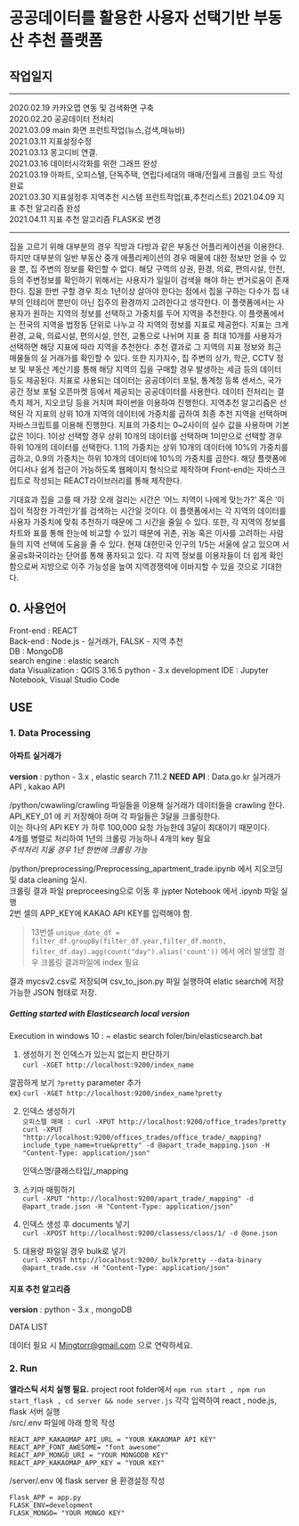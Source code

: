 # 공공데이터를 활용한 사용자 선택기반 부동산 추천 플랫폼

## 작업일지

---


2020.02.19 카카오맵 연동 및 검색화면 구축  
2020.02.20 공공데이터 전처리  
2021.03.09 main 화면 프런트작업(뉴스,검색,매뉴바)  
2021.03.11 지표설정수정  
2021.03.13 몽고디비 연결.  
2021.03.16 데이터시각화를 위한 그래프 완성  
2021.03.19 아파트, 오피스텔, 단독주택, 연립다세대의 매매/전월세 크롤링 코드 작성완료  
2021.03.30 지표설정후 지역추천 시스템 프런트작업(표,추천리스트)
2021.04.09 지표 추천 알고리즘 완성  
2021.04.11 지표 추천 알고리즘 FLASK로 변경


---

집을 고르기 위해 대부분의 경우 직방과 다방과 같은 부동산 어플리케이션을 이용한다. 하지만 대부분의 일반 부동산 중개 애플리케이션의 경우 매물에 대한 정보만 얻을 수 있을 뿐, 집 주변의 정보를 확인할 수 없다. 해당 구역의 상권, 환경, 의료, 편의시설, 안전, 등의 주변정보를 확인하기 위해서는 사용자가 일일이 검색을 해야 하는 번거로움이 존재한다. 집을 한번 구할 경우 최소 1년이상 살아야 한다는 점에서 집을 구하는 다수가 집 내부의 인테리어 뿐만이 아닌 집주의 환경까지 고려한다고 생각한다. 이 플랫폼에서는 사용자가 원하는 지역의 정보를 선택하고 가중치를 두어 지역을 추천한다.
 이 플랫폼에서는 전국의 지역을 법정동 단위로 나누고 각 지역의 정보를 지표로 제공한다. 지표는 크게 환경, 교육, 의료시설, 편의시설, 안전, 교통으로 나뉘며 지표 중 최대 10개를 사용자가 선택하면 해당 지표에 따라 지역을 추천한다. 추천 결과로 그 지역의 지표 정보와 최근 매물들의 실 거래가를 확인할 수 있다. 또한 지가지수, 집 주변의 상가, 학군, CCTV 정보 및 부동산 계산기를 통해 해당 지역의 집을 구매할 경우 발생하는 세금 등의 데이터 등도 제공된다. 지표로 사용되는 데이터는 공공데이터 포털, 통계청 등록 센서스, 국가 공간 정보 포털 오픈마켓 등에서 제공되는 공공데이터를 사용한다. 데이터 전처리는 결측치 제거, 지오코딩 등을 거치며 파이썬을 이용하여 진행한다. 지역추천 알고리즘은 선택된 각 지표의 상위 10개 지역의 데이터에 가중치를 곱하여 최종 추천 지역을 선택하며 자바스크립트를 이용해 진행한다. 지표의 가중치는 0~2사이의 실수 값을 사용하며 기본값은 1이다. 1이상 선택할 경우 상위 10개의 데이터를 선택하며 1미만으로 선택할 경우 하위 10개의 데이터를 선택한다. 1.1의 가중치는 상위 10개의 데이터에 10%의 가중치를 곱하고, 0.9의 가중치는 하위 10개의 데이터에 10%의 가중치를 곱한다. 해당 플랫폼에 어디서나 쉽게 접근이 가능하도록 웹페이지 형식으로 제작하며 Front-end는 자바스크립트로 작성되는 REACT라이브러리를 통해 제작한다. 
 
 
기대효과
 집을 고를 때 가장 오래 걸리는 시간은 ‘어느 지역이 나에게 맞는가?’ 혹은 ‘이 집이 적장한 가격인가’를 검색하는 시간일 것이다. 이 플랫폼에서는 각 지역의 데이터를 사용자 가중치에 맞춰 추천하기 때문에 그 시간을 줄일 수 있다. 또한, 각 지역의 정보를 차트와 표를 통해 한눈에 비교할 수 있기 때문에 귀촌, 귀농 혹은 이사를 고려하는 사람들의 지역 선택에 도움을 줄 수 있다.  현재 대한민국 인구의 1/5는 서울에 살고 있으며 서울공s화국이라는 단어를 통해 풍자되고 있다. 각 지역 정보를 이용자들이 더 쉽게 확인함으로써 지방으로 이주 가능성을 높여 지역경쟁력에 이바지할 수 있을 것으로 기대한다.


## 0. 사용언어

Front-end : REACT  
Back-end : Node.js - 실거래가, FALSK - 지역 추천  
DB : MongoDB  
search engine : elastic search  
data Visualization : QGIS 3.16.5
python - 3.x
development IDE : Jupyter Notebook, Visual Studio Code
## USE

### 1. Data Processing

#### 아파트 실거래가
**version**  : python  - 3.x  ,   elastic search 7.11.2
**NEED API** : Data.go.kr 실거래가 API   ,   kakao API

/python/cwawling/crawling 파일들을 이용해 실거래가 데이터들을 crawling 한다.   
API_KEY_01 에 키 저장해야 하며 각 파일들은 3달을 크롤링한다.   
이는 하나의 API KEY 가 하루 100,000 요청 가능한데 3달이 최대이기 때문이다.     
4개를 병렬로 처리하여 1년의 크롤링 가능하나 4개의 key 필요  
*주석처리 지울 경우 1년 한번에 크롤링 가능*


/python/preprocessing/Preprocessing_apartment_trade.ipynb 에서 지오코딩 및 data cleaning 실시.   
크롤링 결과 파일 preproceesing으로 이동 후 jypter Notebook 에서 .ipynb 파일 실행  
2번 셀의 APP_KEY에 KAKAO API KEY를 입력해야 함.

> 13번셀 `unique_date_df = filter_df.groupBy(filter_df.year,filter_df.month, filter_df.day).agg(count("day").alias('count'))` 에서 에러 발생할 경우 크롤링 결과파일에 index 필요  

결과 mycsv2.csv로 저장되며 csv_to_json.py 파일 실행하여 elatic search에 저장가능한 JSON 형태로 저장.  

##### Getting started with Elasticsearch local version  

Execution in windows 10 : ~ elastic search foler/bin/elasticsearch.bat 

1. 생성하기 전 인덱스가 있는지 없는지 판단하기  
   `curl -XGET http://localhost:9200/index_name`  

깔끔하게 보기 `?pretty` parameter 추가  
ex) `curl -XGET http://localhost:9200/index_name?pretty`

2. 인덱스 생성하기  
    `오피스텔 매매 : curl -XPUT http://localhost:9200/office_trades?pretty`  
    `curl -XPUT "http://localhost:9200/offices_trades/office_trade/_mapping?include_type_name=true&pretty" -d @apart_trade_mapping.json -H "Content-Type: application/json" `

    인덱스명/클래스타입/\_mapping

3. 스키마 매핑하기  
   `curl -XPUT "http://localhost:9200/apart_trade/_mapping" -d @apart_trade.json -H "Content-Type: application/json"`

4. 인덱스 생성 후 documents 넣기   
   `curl -XPOST http://localhost:9200/classess/class/1/ -d @one.json`

5. 대용량 파일일 경우 bulk로 넣기  
   `curl -XPOST http://localhost:9200/_bulk?pretty --data-binary @apart_trade.csv -H "Content-Type: application/json" `


#### 지표 추천 알고리즘
**version**  : python  - 3.x  ,   mongoDB

DATA LIST


데이터 필요 시 Mingtorr@gmail.com 으로 연락하세요.


### 2. Run

**엘라스틱 서치 실행 필요.** project root folder에서 `npm run start , npm run start_flask , cd server && node server.js` 각각 입력하여 react , node.js, flask 서버 실행  
/src/.env 파일에 아래 항목 작성
```
REACT_APP_KAKAOMAP_API_URL = "YOUR KAKAOMAP API KEY"
REACT_APP_FONT_AWESOME= "font awesome"
REACT_APP_MONGO_URI = "YOUR MONGODB KEY"
REACT_APP_KAKAOMAP_APP_KEY = "YOUR KEY"
```

/server/.env 에 flask server 용 환경설정 작성
```
Flask_APP = app.py
FLASK_ENV=development
FLASK_MONGO= "YOUR MONGO KEY"
```







